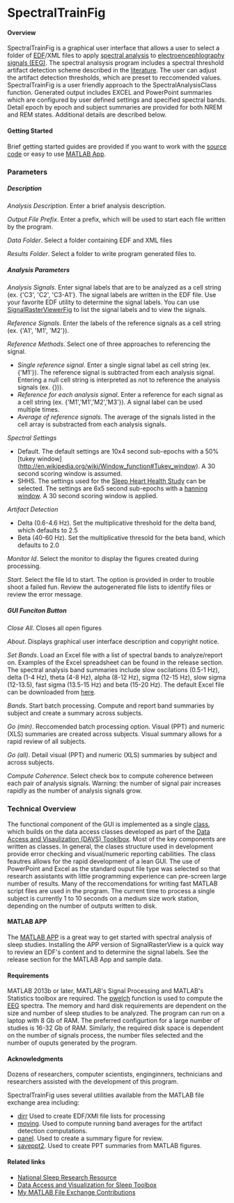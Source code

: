 SpectralTrainFig
================

#### Overview
SpectralTrainFig is a graphical user interface that allows a user to select a folder of [EDF](http://en.wikipedia.org/wiki/European_Data_Format)/XML files to apply [spectral analysis](http://en.wikipedia.org/wiki/Spectral_estimation) to [electroencephlography signals (EEG)](http://en.wikipedia.org/wiki/Electroencephalography). The spectral analsysis program includes a spectral threshold artifact detection scheme described in the [literature](http://www.ncbi.nlm.nih.gov/pubmed/16388912). The user can adjust the artifact detection thresholds, which are preset to reccomended values.  SpectralTrainFig is a user friendly approach to the SpectralAnalysisClass function. Generated output includes EXCEL and PowerPoint summaries which are configured by user defined settings and specified spectral bands. Detail epoch by epoch and subject summaries are provided for both NREM and REM states. Additional details are described below.

#### Getting Started
Brief getting started guides are provided if you want to work with the [source code](https://github.com/DennisDean/SpectralTrainFig/blob/master/QuickStartSouceCode.md) or easy to use [MATLAB App](https://github.com/DennisDean/SpectralTrainFig/blob/master/QuickStartNoSourceCode.md).

### Parameters

##### Description
*Analysis Description*. Enter a brief analysis description.

*Output File Prefix*. Enter a prefix, which will be used to start each file written by the program.

*Data Folder*. Select a folder containing EDF and XML files

*Results Folder*. Select a folder to write program generated files to.

##### Analysis Parameters
*Analysis Signals*. Enter signal labels that are to be analyzed as a cell string (ex. {'C3', 'C2', 'C3-A1'}. The signal labels are written in the EDF file.  Use your favorite EDF utility to determine the signal labels.  You can use [SignalRasterViewerFig](http://www.mathworks.com/matlabcentral/fileexchange/46420-blockedfsignalrasterview) to list the signal labels and to view the signals.

*Reference Signals*. Enter the labels of the reference signals as a cell string (ex. {'A1', 'M1', 'M2'}).

*Reference Methods*.  Select one of three approaches to referencing the signal.  
-  *Single reference signal*. Enter a single signal label as cell string (ex. {'M1'}).  The reference signal is subtracted from each analysis signal. Entering a null cell string is interpreted as not to reference the analysis signals (ex. {})). 
-  *Reference for each analysis signal*. Enter a reference for each signal as a cell string (ex. {'M1','M1','M2','M3'}). A signal label can be used multiple times.
-  *Average of reference signals*.  The average of the signals listed in the cell array is substracted from each analysis signals.

*Spectral Settings*
-    Default.  The default settings are 10x4 second sub-epochs with a 50% [tukey window] (http://en.wikipedia.org/wiki/Window_function#Tukey_window). A 30 second scoring window is assumed.
-    SHHS.  The settings used for the [Sleep Heart Health Study](http://www.ncbi.nlm.nih.gov/pubmed/9493915) can be selected. The settings are 6x5 second sub-epochs with a [hanning window]((http://en.wikipedia.org/wiki/Hann_function)).  A 30 second scoring window is applied.

*Artifact Detection*
-    Delta (0.6-4.6 Hz). Set the multiplicative threshold for the delta band, which defaults to 2.5
-    Beta (40-60 Hz). Set the multiplicative thresold for the beta band, which defaults to 2.0

*Monitor Id*. Select the monitor to display the figures created during processing.

*Start*. Select the file Id to start. The option is provided in order to trouble shoot a failed fun. Review the autogenerated file lists to identify files or review the error message.

##### GUI Funciton Button
*Close All*. Closes all open figures

*About*. Displays graphical user interface description and copyright notice.

*Set Bands*. Load an Excel file with a list of spectral bands to analyze/report on.  Examples of the Excel spreadsheet can be found in the release section. The spectral analysis band summaries include slow oscilations (0.5-1 Hz), delta (1-4 Hz), theta (4-8 Hz), alpha (8-12 Hz), sigma (12-15 Hz), slow sigma (12-13.5), fast sigma (13.5-15 Hz) and beta (15-20 Hz). The default Excel file can be downloaded from [here](https://github.com/DennisDean/SpectralTrainFig/releases/download/0.1.00/bandAnalysisSettings.xlsx).
 
*Bands*. Start batch processing. Compute and report band summaries by subject and create a summary across subjects.

*Go (min)*. Reccomended batch processing option.  Visual (PPT) and numeric (XLS) summaries are created across subjects.  Visual summary allows for a rapid review of all subjects.

*Go (all)*.  Detail visual (PPT) and numeric (XLS) summaries by subject and across subjects.

*Compute Coherence*. Select check box to compute coherence between each pair of analysis signals.  Warning: the number of signal pair increases rapidly as the number of analysis signals grow. 

### Technical Overview
The functional component of the GUI is implemented as a single [class](http://en.wikipedia.org/wiki/Object-oriented_programming), which builds on the data access classes developed as part of the [Data Access and Visaulization (DAVS) Tooklbox](https://github.com/DennisDean/DAVS-Toolbox). Most of the key components are written as classes. In general, the clases structure used in development provide error checking and visual/numeric reporting cabilities.  The class feautres allows for the rapid development of a lean GUI. The use of PowerPoint and Excel as the standard ouput file type was selected so that research assistants with little programming experience can pre-screen large number of results. Many of the reccomendations for writing fast MATLAB script files are used in the program. The current time to process a single subject is currently 1 to 10 seconds on a medium size work station, depending on the number of outputs written to disk.  

#### MATLAB APP
The [MATLAB APP](http://www.mathworks.com/discovery/matlab-apps.html) is a great way to get started with spectral analysis of sleep studies. Installing the APP version of SignalRasterView is a quick way to review an EDF's content and to determine the signal labels. See the release section for the MATLAB App and sample data.  

#### Requirements
MATLAB 2013b or later, MATLAB's Signal Processing and MATLAB's Statistics toolbox are required. The [pwelch](http://www.mathworks.com/help/signal/ref/pwelch.html) function is used to compute the [EEG](http://en.wikipedia.org/wiki/Electroencephalography) spectra. The memory and hard disk requirements are dependent on the size and number of sleep studies to be analyzed. The program can run on a laptop with 8 Gb of RAM.  The preferred configurtion for a large number of studies is 16-32 Gb of RAM. Similarly, the required disk space is dependent on the number of signals process, the number files selected and the number of ouputs generated by the program. 

#### Acknowledgments
Dozens of researchers, computer scientists, enginginners, technicians and researchers assisted with the development of this program.

SpectralTrainFig uses several utilities available from the MATLAB file exchange area including:
-    [dirr](http://www.mathworks.com/matlabcentral/fileexchange/8682-dirr--find-files-recursively-filtering-name--date-or-bytes-) Used to create EDF/XMl file lists for processing
-    [moving](http://www.mathworks.com/matlabcentral/fileexchange/8251-moving-averages---moving-median-etc). Used to compute running band averages for the artifact detection computations.
-    [panel](http://www.mathworks.com/matlabcentral/fileexchange/20003-panel). Used to create a summary figure for review.
-    [saveppt2](http://www.mathworks.com/matlabcentral/fileexchange/19322-saveppt2). Used to create PPT summaries from MATLAB figures.

#### Related links
- [National Sleep Research Resource](https://sleepdata.org/)
- [Data Access and Visualization for Sleep Toolbox](https://github.com/DennisDean/DAVS-Toolbox)
- [My MATLAB File Exchange Contributions](http://www.mathworks.com/matlabcentral/fileexchange/?term=authorid:113409)
